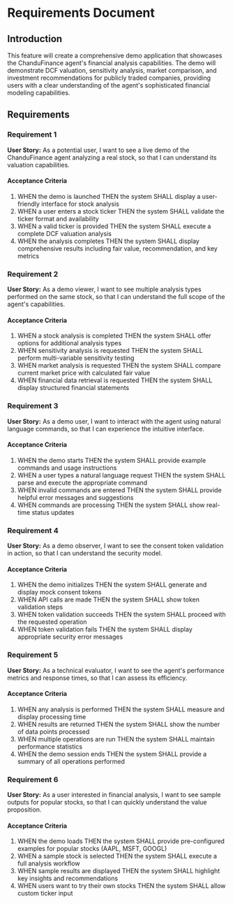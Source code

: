 # Requirements Document

## Introduction

This feature will create a comprehensive demo application that showcases the ChanduFinance agent's financial analysis capabilities. The demo will demonstrate DCF valuation, sensitivity analysis, market comparison, and investment recommendations for publicly traded companies, providing users with a clear understanding of the agent's sophisticated financial modeling capabilities.

## Requirements

### Requirement 1

**User Story:** As a potential user, I want to see a live demo of the ChanduFinance agent analyzing a real stock, so that I can understand its valuation capabilities.

#### Acceptance Criteria

1. WHEN the demo is launched THEN the system SHALL display a user-friendly interface for stock analysis
2. WHEN a user enters a stock ticker THEN the system SHALL validate the ticker format and availability
3. WHEN a valid ticker is provided THEN the system SHALL execute a complete DCF valuation analysis
4. WHEN the analysis completes THEN the system SHALL display comprehensive results including fair value, recommendation, and key metrics

### Requirement 2

**User Story:** As a demo viewer, I want to see multiple analysis types performed on the same stock, so that I can understand the full scope of the agent's capabilities.

#### Acceptance Criteria

1. WHEN a stock analysis is completed THEN the system SHALL offer options for additional analysis types
2. WHEN sensitivity analysis is requested THEN the system SHALL perform multi-variable sensitivity testing
3. WHEN market analysis is requested THEN the system SHALL compare current market price with calculated fair value
4. WHEN financial data retrieval is requested THEN the system SHALL display structured financial statements

### Requirement 3

**User Story:** As a demo user, I want to interact with the agent using natural language commands, so that I can experience the intuitive interface.

#### Acceptance Criteria

1. WHEN the demo starts THEN the system SHALL provide example commands and usage instructions
2. WHEN a user types a natural language request THEN the system SHALL parse and execute the appropriate command
3. WHEN invalid commands are entered THEN the system SHALL provide helpful error messages and suggestions
4. WHEN commands are processing THEN the system SHALL show real-time status updates

### Requirement 4

**User Story:** As a demo observer, I want to see the consent token validation in action, so that I can understand the security model.

#### Acceptance Criteria

1. WHEN the demo initializes THEN the system SHALL generate and display mock consent tokens
2. WHEN API calls are made THEN the system SHALL show token validation steps
3. WHEN token validation succeeds THEN the system SHALL proceed with the requested operation
4. WHEN token validation fails THEN the system SHALL display appropriate security error messages

### Requirement 5

**User Story:** As a technical evaluator, I want to see the agent's performance metrics and response times, so that I can assess its efficiency.

#### Acceptance Criteria

1. WHEN any analysis is performed THEN the system SHALL measure and display processing time
2. WHEN results are returned THEN the system SHALL show the number of data points processed
3. WHEN multiple operations are run THEN the system SHALL maintain performance statistics
4. WHEN the demo session ends THEN the system SHALL provide a summary of all operations performed

### Requirement 6

**User Story:** As a user interested in financial analysis, I want to see sample outputs for popular stocks, so that I can quickly understand the value proposition.

#### Acceptance Criteria

1. WHEN the demo loads THEN the system SHALL provide pre-configured examples for popular stocks (AAPL, MSFT, GOOGL)
2. WHEN a sample stock is selected THEN the system SHALL execute a full analysis workflow
3. WHEN sample results are displayed THEN the system SHALL highlight key insights and recommendations
4. WHEN users want to try their own stocks THEN the system SHALL allow custom ticker input